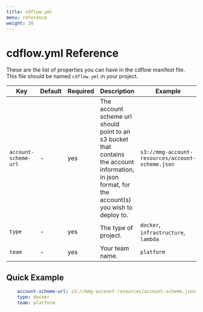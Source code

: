 ```yaml
---
title: cdflow.yml
menu: reference
weight: 30
---
```


# cdflow.yml Reference

These are the list of properties you can have in the cdflow manifest file. This file should be named `cdflow.yml` in your project.


| Key | Default | Required | Description | Example |
| --- | ------- | -------- | ----------- | ------- |
| `account-scheme-url` | - | yes | The account scheme url should point to an s3 bucket that contains the account information, in json format, for the account(s) you wish to deploy to. | `s3://mmg-account-resources/account-scheme.json` |
| `type` | - | yes | The type of project. | `docker`, `infrastructure`, `lambda` |
| `team` | - | yes | Your team name. | `platform` |

## Quick Example

```yaml
    account-scheme-url: s3://mmg-account-resources/account-scheme.json
    type: docker
    team: platform
```
